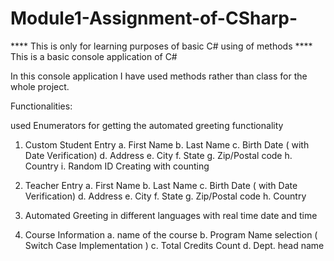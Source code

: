 # Module1-Assignment-of-CSharp-
**** This is only for learning purposes of basic C# using of methods **** 
This is a basic console application of C#

In this console application I have used methods rather than class for the whole project. 

Functionalities:

used Enumerators for getting the automated greeting functionality 

1. Custom Student Entry 
a. First Name 
b. Last Name
c. Birth Date ( with Date Verification) 
d. Address
e. City
f. State
g. Zip/Postal code
h. Country 
i. Random ID Creating with counting 

2. Teacher Entry 
a. First Name 
b. Last Name
c. Birth Date ( with Date Verification) 
d. Address
e. City
f. State
g. Zip/Postal code
h. Country 

3. Automated Greeting in different languages with real time date and time

4. Course Information 
a. name of the course 
b. Program Name selection ( Switch Case Implementation ) 
c. Total Credits Count
d. Dept. head name 
